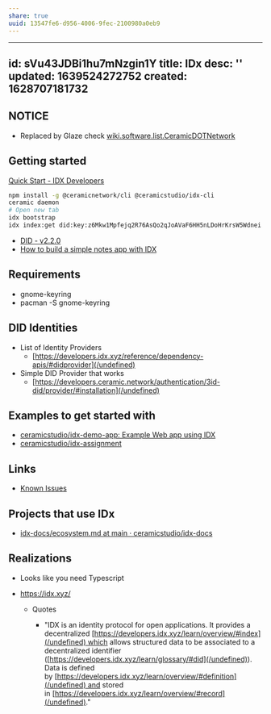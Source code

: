 ```yaml
---
share: true
uuid: 13547fe6-d956-4006-9fec-2100980a0eb9
---
```

---
id: sVu43JDBi1hu7mNzgin1Y
title: IDx
desc: ''
updated: 1639524272752
created: 1628707181732
---

## NOTICE

* Replaced by Glaze check [wiki.software.list.CeramicDOTNetwork](/undefined)

## Getting started

[Quick Start - IDX Developers](https://developers.idx.xyz/build/quick-start/)

``` bash
npm install -g @ceramicnetwork/cli @ceramicstudio/idx-cli
ceramic daemon
# Open new tab
idx bootstrap
idx index:get did:key:z6Mkw1Mpfejq2R76AsQo2qJoAVaF6HH5nLDoHrKrsW5Wdnei basicProfile
```

* [DID - v2.2.0](https://ceramicnetwork.github.io/js-did/index.html)
* [How to build a simple notes app with IDX](https://blog.ceramic.network/how-to-build-a-simple-notes-app-with-idx/)

## Requirements

* gnome-keyring
* pacman -S gnome-keyring


## DID Identities

* List of Identity Providers
  * [https://developers.idx.xyz/reference/dependency-apis/#didprovider](/undefined)
* Simple DID Provider that works
  * [https://developers.ceramic.network/authentication/3id-did/provider/#installation](/undefined)

## Examples to get started with

* [ceramicstudio/idx-demo-app: Example Web app using IDX](https://github.com/ceramicstudio/idx-demo-app)
* [ceramicstudio/idx-assignment](https://github.com/ceramicstudio/idx-assignment)

## Links

* [Known Issues](https://www.notion.so/Known-Issues-16ae23c495f74b44af050555bc02d270)

## Projects that use IDx

* [idx-docs/ecosystem.md at main · ceramicstudio/idx-docs](https://github.com/ceramicstudio/idx-docs/blob/main/docs/learn/ecosystem.md)

## Realizations

* Looks like you need Typescript


* <https://idx.xyz/>

    * Quotes

        * "IDX is an identity protocol for open applications.
                It provides a
                decentralized [https://developers.idx.xyz/learn/overview/#index](/undefined) which
                allows structured data to be associated to a
                decentralized identifier
                ([https://developers.idx.xyz/learn/glossary/#did](/undefined)).
                Data is defined
                by [https://developers.idx.xyz/learn/overview/#definition](/undefined) and
                stored
                in [https://developers.idx.xyz/learn/overview/#record](/undefined)."